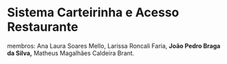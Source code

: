 # Sistema Carteirinha e Acesso Restaurante
membros: 
Ana Laura Soares Mello,
Larissa Roncali Faria, 
**João Pedro Braga da Silva,**
Matheus Magalhães Caldeira Brant.
